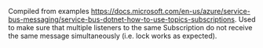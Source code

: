 Compiled from examples https://docs.microsoft.com/en-us/azure/service-bus-messaging/service-bus-dotnet-how-to-use-topics-subscriptions.
Used to make sure that multiple listeners to the same Subscription do not receive the same message simultaneously (i.e. lock works as expected).